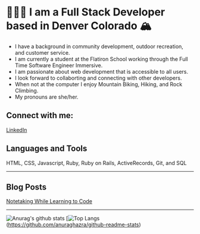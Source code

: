 # 👩🏼‍💻 I am a Full Stack Developer based in Denver Colorado 🏔
* I have a background in community development, outdoor recreation, and customer service. 
* I am currently a student at the Flatiron School working through the Full Time Software Engineer Immersive. 
* I am passionate about web development that is accessible to all users. 
* I look forward to collaborting and connecting with other developers. 
* When not at the computer I enjoy Mountain Biking, Hiking, and Rock Climbing. 
* My pronouns are she/her. 

## Connect with me: 
[LinkedIn](https://www.linkedin.com/in/jennifer-a-grenier/)

## Languages and Tools 
HTML, CSS, Javascript, Ruby, Ruby on Rails, ActiveRecords, Git, and SQL 

___

## Blog Posts 
[Notetaking While Learning to Code](https://medium.com/@jenniferagrenier/how-totake-notes-while-learning-to-code-4ae9d4ac0f63)
___

![Anurag's github stats](https://github-readme-stats.vercel.app/api?username=JAGrenier)
[![Top Langs](https://github-readme-stats.vercel.app/api/top-langs/?username=JAGrenier)
(https://github.com/anuraghazra/github-readme-stats)
